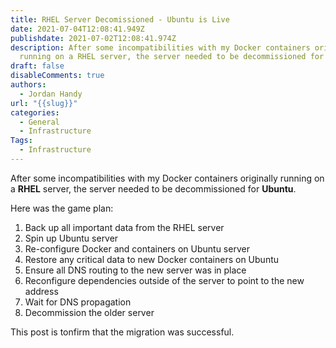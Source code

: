 ```yaml
---
title: RHEL Server Decomissioned - Ubuntu is Live
date: 2021-07-04T12:08:41.949Z
publishdate: 2021-07-02T12:08:41.974Z
description: After some incompatibilities with my Docker containers originally
  running on a RHEL server, the server needed to be decommissioned for Ubuntu.
draft: false
disableComments: true
authors:
  - Jordan Handy
url: "{{slug}}"
categories:
  - General
  - Infrastructure
Tags:
  - Infrastructure
---
```

After some incompatibilities with my Docker containers originally running on a **RHEL** server, the server needed to be decommissioned for **Ubuntu**.

Here was the game plan:

1. Back up all important data from the RHEL server
2. Spin up Ubuntu server
3. Re-configure Docker and containers on Ubuntu server
4. Restore any critical data to new Docker containers on Ubuntu 
5. Ensure all DNS routing to the new server was in place
6. Reconfigure dependencies outside of the server to point to the new address
7. Wait for DNS propagation
8. Decommission the older server

This post is tonfirm that the migration was successful.